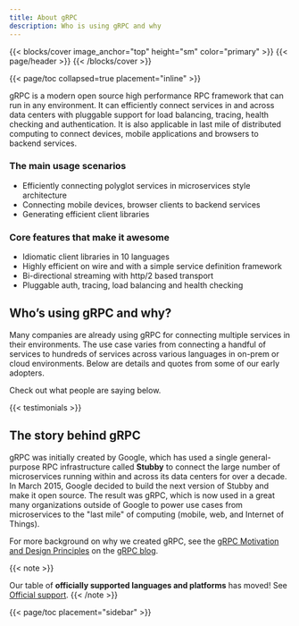 ```yaml
---
title: About gRPC
description: Who is using gRPC and why
---
```


{{< blocks/cover image_anchor="top" height="sm" color="primary" >}}
{{< page/header >}}
{{< /blocks/cover >}}

<div class="container">
<div class="row my-5">

{{< page/toc collapsed=true placement="inline" >}}

<div class="col-12 col-lg-9">
<div>

gRPC is a modern open source high performance RPC framework that can run in any
environment. It can efficiently connect services in and across data centers with
pluggable support for load balancing, tracing, health checking and
authentication. It is also applicable in last mile of distributed computing to
connect devices, mobile applications and browsers to backend services.

</div>

### The main usage scenarios

- Efficiently connecting polyglot services in microservices style architecture
- Connecting mobile devices, browser clients to backend services
- Generating efficient client libraries

### Core features that make it awesome

- Idiomatic client libraries in 10 languages
- Highly efficient on wire and with a simple service definition framework
- Bi-directional streaming with http/2 based transport
- Pluggable auth, tracing, load balancing and health checking

## Who’s using gRPC and why?

Many companies are already using gRPC for connecting multiple services in their
environments. The use case varies from connecting a handful of services to
hundreds of services across various languages in on-prem or cloud environments.
Below are details and quotes from some of our early adopters.

Check out what people are saying below.

<div class="row my-4">
{{< testimonials >}}
</div>

## The story behind gRPC

gRPC was initially created by Google, which has used a single general-purpose
RPC infrastructure called **Stubby** to connect the large number of microservices
running within and across its data centers for over a decade. In March 2015,
Google decided to build the next version of Stubby and make it open source. The
result was gRPC, which is now used in a great many organizations outside of
Google to power use cases from microservices to the "last mile" of computing
(mobile, web, and Internet of Things).

For more background on why we created gRPC, see the [gRPC Motivation and Design
Principles](/blog/principles/) on the [gRPC blog](/blog/).

{{< note >}}
<a name="officially-supported-languages-and-platforms"></a>

Our table of **officially supported languages and platforms** has moved!
See [Official support](/docs/#official-support).
{{< /note >}}

</div>

{{< page/toc placement="sidebar" >}}

</div>
</div>
